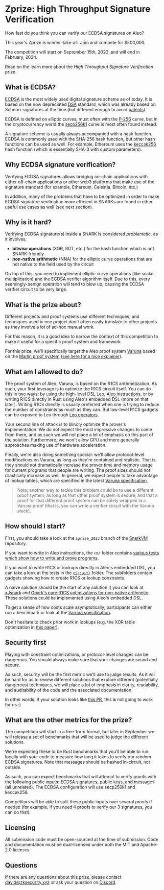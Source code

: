 # Zprize: High Throughput Signature Verification

How fast do you think you can verify our ECDSA signatures on Aleo?

This year's Zprize is winner-take-all. Join and compete for $500,000.

The competition will start on September 15th, 2023, and will end in February, 2024.

Read on the learn more about the _High Throughput Signature Verification_ prize.

## What is ECDSA?

[ECDSA](https://en.wikipedia.org/wiki/Elliptic_Curve_Digital_Signature_Algorithm) is the most widely used digital signature scheme as of today. It is based on the now depreciated [DSA](https://en.wikipedia.org/wiki/Digital_Signature_Algorithm) standard, which was already based on Schnorr signatures at the time (but different enough to avoid [patents](https://en.wikipedia.org/wiki/Digital_Signature_Algorithm#History)).

ECDSA is defined on elliptic curves, must often with the [P-256](https://credelius.com/credelius/?p=97) curve, but in the cryptocurrency world the [secp256k1](https://en.bitcoin.it/wiki/Secp256k1) curve is most often found instead.

A signature scheme is usually always accompanied with a hash function. ECDSA is commonly used with the SHA-256 hash function, but other hash functions can be used as well. For example, Ethereum uses the [keccak256](https://medium.com/0xcode/hashing-functions-in-solidity-using-keccak256-70779ea55bb0) hash function (which is essentially SHA-3 with custom parameters).

## Why ECDSA signature verification?

Verifying ECDSA signatures allows bridging on-chain applications with either off-chain applications or other web3 platforms that make use of the signature standard (for example, Ethereum, Celestia, Bitcoin, etc.)

In addition, many of the problems that have to be optimized in order to make ECDSA signature verification more efficient in SNARKs are found in other useful use cases as well (see next section).

## Why is it hard?

Verifying ECDSA signature(s) inside a SNARK is considered _problematic_, as it involves:

- **bitwise operations** (XOR, ROT, etc.) for the hash function which is not SNARK-friendly
- **non-native arithmetic** (NNA) for the elliptic curve operations that are not native to the field used by the circuit

On top of this, you need to implement elliptic curve operations (like scalar multiplication) and the ECDSA verifier algorithm itself. Due to this, every seemingly-benign operation will tend to blow up, causing the ECDSA verifier circuit to be very large.

## What is the prize about?

Different projects and proof systems use different techniques, and techniques used in one project don't often easily translate to other projects as they involve a lot of ad-hoc manual work.

For this reason, it is a good idea to narrow the context of this competition to make it useful for a specific proof system and framework.

For this prize, we'll specifically target the Aleo proof system [Varuna](https://drive.google.com/file/d/1W9vsn5xT1vUmJbzO8VXoNS4W1wGWLDHN/view?usp=sharing) based on the [Marlin proof system](https://eprint.iacr.org/2019/1047) ([see here for a nice explainer](https://github.com/ingonyama-zk/papers/blob/main/Marlin_and_me.pdf)).

## What am I allowed to do?

The proof system of Aleo, Varuna, is based on the R1CS arithmetization. As such, your first leverage is to optimize the R1CS circuit itself. You can do this in two ways: by using the high-level DSL [Leo](https://developer.aleo.org/leo/), [Aleo instructions](https://developer.aleo.org/aleo), or by writing R1CS directly in Rust using Aleo's embedded DSL (more on that later). Writing R1CS directly is usually preferred when one is trying to reduce the number of constraints as much as they can. But low-level R1CS gadgets can be exposed to Leo through [Leo operators](https://developer.aleo.org/leo/operators/).

Your second line of attack is to blindly optimize the prover's implementation. We do not expect the most impressive changes to come from there, and as such we will not place a lot of emphasis on this part of the solution. Furthermore, we won't allow GPU and more generally approaches making use of hardware acceleration.

Finally, we're also doing something special: we'll allow protocol-level modifications on Varuna, as long as they're contained and realistic. That is, they should not dramatically increase the prover time and memory usage for current programs that people are writing. The proof sizes should not drastically increase as well. In general, we expect people to take advantage of lookup tables, which are specified in the latest [Varuna specification](https://drive.google.com/file/d/1W9vsn5xT1vUmJbzO8VXoNS4W1wGWLDHN/view?usp=sharing).

> Note: another way to tackle this problem could be to use a different proof system, as long as that other proof system is secure, and that a proof for that different proof system can be safely wrapped in a Varuna proof (that is, you can write a verifier circuit with the Varuna stack).

## How should I start?

First, you should take a look at the `zprize_2023` branch of the [SnarkVM](https://github.com/AleoHQ/snarkVM/tree/zprize_2023/) repository.

If you want to write in Aleo instructions, the `vm/` folder contains [various tests which show how to write and prove programs](https://github.com/AleoHQ/snarkVM/tree/zprize_2023/synthesizer/tests).

If you want to write R1CS or lookups directly in Aleo's embedded DSL, you can take a look at the tests in the [`circuit/`](https://github.com/AleoHQ/snarkVM/blob/zprize_2023/circuit) folder. The subfolders contain gadgets showing how to create R1CS or lookup constraints.

A naive solution should be the start of any solution :) you can look at [xJsnark](https://akosba.github.io/papers/xjsnark.pdf) and [Gnark's pure R1CS optimizations for non-native arithmetic](https://www.youtube.com/watch?v=05JemsgfEX4&list=PLj80z0cJm8QHm_9BdZ1BqcGbgE-BEn-3Y). These solutions could be implemented using Aleo's embedded DSL.

To get a sense of how costs scale asymptotically, participants can either run a benchmark or look at the [Varuna specification](https://drive.google.com/file/d/1W9vsn5xT1vUmJbzO8VXoNS4W1wGWLDHN/view?usp=sharing).

Don't hesitate to check prior work in lookups (e.g. the XOR table optimization in [this paper](https://github.com/ingonyama-zk/papers/blob/main/lookups.pdf)).

## Security first

Playing with constraint optimizations, or protocol-level changes can be dangerous. You should always make sure that your changes are sound and secure.

As such, security will be the first metric we'll use to judge results. As it will be hard for us to review different solutions that explore different (potentially dangerous) techniques, we will place a lot of emphasis in clarity, readability, and auditability of the code and the associated documentation.

In other words, if your solution looks like [this PR](https://github.com/0xPolygonMiden/miden-vm/pull/123), this is not going to work for us :)

## What are the other metrics for the prize?

The competition will start in a free-form format, but later in September we will release a set of benchmarks that will be used to judge the different solutions.

We're expecting these to be Rust benchmarks that you'll be able to run locally with your code to measure how long it takes to verify our random ECDSA signatures. Note that messages should be hashed in-circuit, not outside.

As such, you can expect benchmarks that will attempt to verify proofs with the following public inputs: ECDSA signatures, public keys, and messages (all unrelated). The ECDSA configuration will use secp256k1 and keccak256. 

Competitors will be able to split these public inputs over several proofs if needed (for example, if you need 4 proofs to verify our 3 signatures, you can do that).

## Licensing

All submission code must be open-sourced at the time of submission. Code and documentation must be dual-licensed under both the MIT and Apache-2.0 licenses

## Questions

If there are any questions about this prize, please contact [david@zksecurity.xyz](mailto:david@zksecurity.xyz&subject=zprize) or ask your question on [Discord](https://discord.com/channels/954403678079578173/1131190201205665862).

